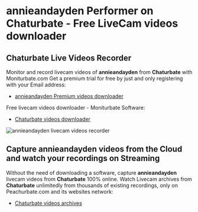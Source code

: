 # annieandayden Performer on Chaturbate - Free LiveCam videos downloader

## Chaturbate Live Videos Recorder

Monitor and record livecam videos of **annieandayden** from **Chaturbate** with Moniturbate.com
Get a premium trial for free by just and only registering with your Email address:
* [annieandayden Premium videos downloader](https://moniturbate.com/request-demo-licence-key.html)

Free livecam videos downloader - Moniturbate Software:
* [Chaturbate videos downloader](https://moniturbate.com/moniturbate-download-software.html)

![annieandayden livecam videos recorder](https://peachurnet.com/templates/moniturbate-software.png)


## Capture annieandayden videos from the Cloud and watch your recordings on Streaming

Without the need of downloading a software, capture **annieandayden** livecam videos from **Chaturbate** 100% online.
Watch Livecam archives from **Chaturbate** unlimitedly from thousands of existing recordings, only on Peachurbate.com and its websites network:
* [Chaturbate videos archives](https://peachurnet.com/)